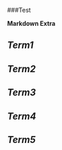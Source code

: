 ###Test


**Markdown Extra**

*Term1*
-------
*Term2*
-------
*Term3*
-------
*Term4*
-------
*Term5*
-------